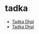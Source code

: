 # tadka

 * [Tadka Dhal](../../index/t/tadka-dhal.json)
 * [Tadka Dhal](../../index/t/tadka-dhal.json)

